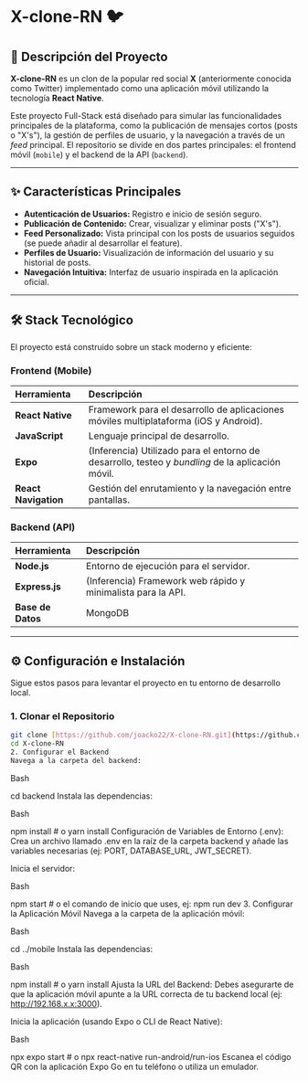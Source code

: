 # X-clone-RN 🐦

## 🚀 Descripción del Proyecto

**X-clone-RN** es un clon de la popular red social **X** (anteriormente conocida como Twitter) implementado como una aplicación móvil utilizando la tecnología **React Native**.

Este proyecto Full-Stack está diseñado para simular las funcionalidades principales de la plataforma, como la publicación de mensajes cortos (posts o "X's"), la gestión de perfiles de usuario, y la navegación a través de un *feed* principal. El repositorio se divide en dos partes principales: el frontend móvil (`mobile`) y el backend de la API (`backend`).

---

## ✨ Características Principales

* **Autenticación de Usuarios:** Registro e inicio de sesión seguro.
* **Publicación de Contenido:** Crear, visualizar y eliminar posts ("X's").
* **Feed Personalizado:** Vista principal con los posts de usuarios seguidos (se puede añadir al desarrollar el feature).
* **Perfiles de Usuario:** Visualización de información del usuario y su historial de posts.
* **Navegación Intuitiva:** Interfaz de usuario inspirada en la aplicación oficial.

---

## 🛠️ Stack Tecnológico

El proyecto está construido sobre un stack moderno y eficiente:

### Frontend (Mobile)
| Herramienta | Descripción |
| :--- | :--- |
| **React Native** | Framework para el desarrollo de aplicaciones móviles multiplataforma (iOS y Android). |
| **JavaScript** | Lenguaje principal de desarrollo. |
| **Expo** | (Inferencia) Utilizado para el entorno de desarrollo, testeo y *bundling* de la aplicación móvil. |
| **React Navigation** | Gestión del enrutamiento y la navegación entre pantallas. |

### Backend (API)
| Herramienta | Descripción |
| :--- | :--- |
| **Node.js** | Entorno de ejecución para el servidor. |
| **Express.js** | (Inferencia) Framework web rápido y minimalista para la API. |
| **Base de Datos** | MongoDB |

---

## ⚙️ Configuración e Instalación

Sigue estos pasos para levantar el proyecto en tu entorno de desarrollo local.

### 1. Clonar el Repositorio


```bash
git clone [https://github.com/joacko22/X-clone-RN.git](https://github.com/joacko22/X-clone-RN.git)
cd X-clone-RN
2. Configurar el Backend
Navega a la carpeta del backend:
```
Bash

cd backend
Instala las dependencias:

Bash

npm install # o yarn install
Configuración de Variables de Entorno (.env): Crea un archivo llamado .env en la raíz de la carpeta backend y añade las variables necesarias (ej: PORT, DATABASE_URL, JWT_SECRET).

Inicia el servidor:

Bash

npm start # o el comando de inicio que uses, ej: npm run dev
3. Configurar la Aplicación Móvil
Navega a la carpeta de la aplicación móvil:

Bash

cd ../mobile
Instala las dependencias:

Bash

npm install # o yarn install
Ajusta la URL del Backend: Debes asegurarte de que la aplicación móvil apunte a la URL correcta de tu backend local (ej: http://192.168.x.x:3000).

Inicia la aplicación (usando Expo o CLI de React Native):

Bash

npx expo start # o npx react-native run-android/run-ios
Escanea el código QR con la aplicación Expo Go en tu teléfono o utiliza un emulador.
